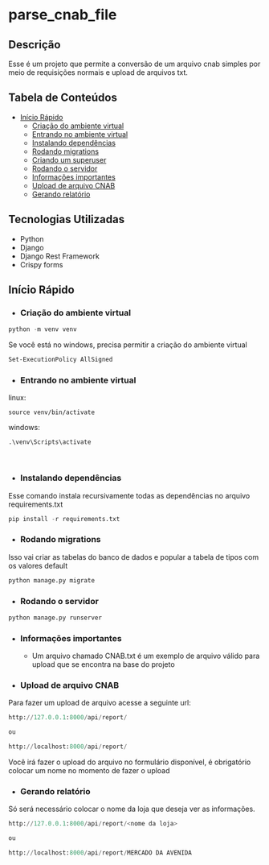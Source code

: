 
# parse_cnab_file


## Descrição

Esse é um projeto que permite a conversão de um arquivo cnab simples por meio de requisições normais e upload de arquivos txt.

## Tabela de Conteúdos

- [Início Rápido](#início-rápido)
  - [Criação do ambiente virtual](#criação-do-ambiente-virtual)
  - [Entrando no ambiente virtual](#entrando-no-ambiente-virtual)
  - [Instalando dependências](#instalando-dependências)
  - [Rodando migrations](#rodando-migrations)
  - [Criando um superuser](#criando-um-superuser)
  - [Rodando o servidor](#rodando-o-servidor)
  - [Informações importantes](#informações-importantes)
  - [Upload de arquivo CNAB](#upload-de-arquivo-cnab)
  - [Gerando relatório](#gerando-relatório)


## Tecnologias Utilizadas
- Python
- Django
- Django Rest Framework
- Crispy forms

## Início Rápido

- ### Criação do ambiente virtual

```python
python -m venv venv
```

Se você está no windows, precisa permitir a criação do ambiente virtual
```bash
Set-ExecutionPolicy AllSigned
```


- ### Entrando no ambiente virtual

linux:
```
source venv/bin/activate
```

windows:
```
.\venv\Scripts\activate
```

<br>

- ### Instalando dependências

Esse comando instala recursivamente todas as dependências no arquivo requirements.txt

```python
pip install -r requirements.txt
```



- ### Rodando migrations

Isso vai criar as tabelas do banco de dados e popular a tabela de tipos com os valores default

```python
python manage.py migrate
```


- ### Rodando o servidor


```python
python manage.py runserver
```



- ### Informações importantes
  - Um arquivo chamado CNAB.txt é um exemplo de arquivo válido para upload que se encontra na base do projeto
  
  ###

- ### Upload de arquivo CNAB

Para fazer um upload de arquivo acesse a seguinte url:


```python
http://127.0.0.1:8000/api/report/ 

ou

http://localhost:8000/api/report/ 
```


Você irá fazer o upload do arquivo no formulário disponível, é obrigatório colocar um nome no momento de fazer o upload

- ### Gerando relatório
Só será necessário colocar o nome da loja que deseja ver as informações.

 ```python
http://127.0.0.1:8000/api/report/<nome da loja> 

ou

http://localhost:8000/api/report/MERCADO DA AVENIDA 
```

###

